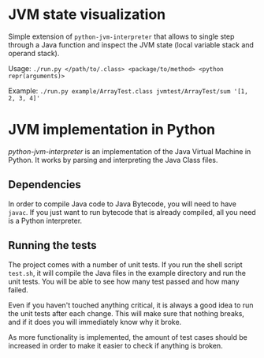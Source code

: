 # JVM state visualization
Simple extension of `python-jvm-interpreter` that allows to single step through a Java function and inspect the JVM state (local variable stack and operand stack).

Usage:
`./run.py </path/to/.class> <package/to/method> <python repr(arguments)>`

Example:
`./run.py example/ArrayTest.class jvmtest/ArrayTest/sum '[1, 2, 3, 4]'`

# JVM implementation in Python

_python-jvm-interpreter_ is an implementation of the Java Virtual Machine in
Python. It works by parsing and interpreting the Java Class files.

## Dependencies
In order to compile Java code to Java Bytecode, you will need to have
`javac`. If you just want to run bytecode that is already compiled, all you need
is a Python interpreter.

## Running the tests
The project comes with a number of unit tests. If you run the shell script
`test.sh`, it will compile the Java files in the example directory and run the
unit tests. You will be able to see how many test passed and how many failed.

Even if you haven't touched anything critical, it is always a good idea to run
the unit tests after each change. This will make sure that nothing breaks, and
if it does you will immediately know why it broke.

As more functionality is implemented, the amount of test cases should be
increased in order to make it easier to check if anything is broken.
